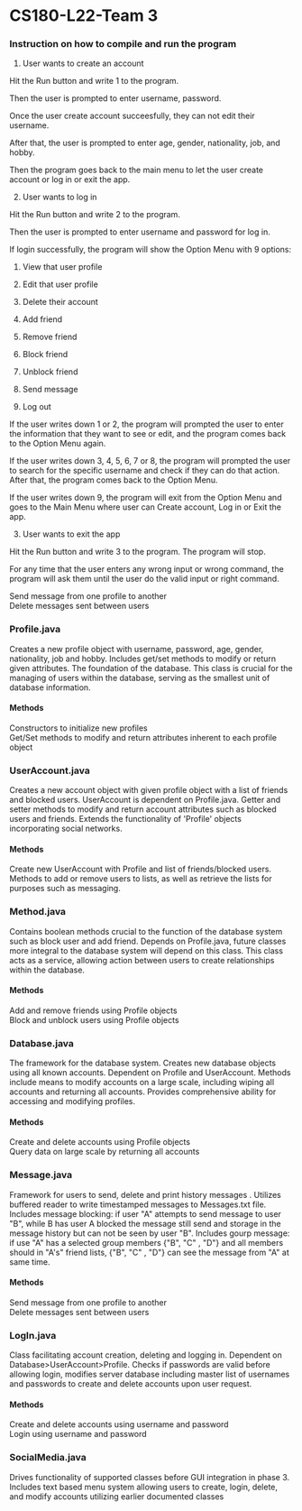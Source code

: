 # CS180-L22-Team 3

### Instruction on how to compile and run the program
1. User wants to create an account

Hit the Run button and write 1 to the program.

Then the user is prompted to enter username, password. 

Once the user create account succeesfully, they can not edit their username.

After that, the user is prompted to enter age, gender, nationality, job, and hobby.

Then the program goes back to the main menu to let the user create account or log in or exit the app.

2. User wants to log in

Hit the Run button and write 2 to the program.

Then the user is prompted to enter username and password for log in. 

If login successfully, the program will show the Option Menu with 9 options:

1. View that user profile
  
2. Edit that user profile

3. Delete their account

4. Add friend

5. Remove friend

6. Block friend

7. Unblock friend

8. Send message

9. Log out

If the user writes down 1 or 2, the program will prompted the user to enter the information that they want to see or edit, and the program comes back to the Option Menu again.

If the user writes down 3, 4, 5, 6, 7 or 8, the program will prompted the user to search for the specific username and check if they can do that action. After that, the program comes back to the Option Menu.

If the user writes down 9, the program will exit from the Option Menu and goes to the Main Menu where user can Create account, Log in or Exit the app.


3. User wants to exit the app

Hit the Run button and write 3 to the program. The program will stop.

For any time that the user enters any wrong input or wrong command, the program will ask them until the user do the valid input or right command.

Send message from one profile to another
<br/>
Delete messages sent between users

### Profile.java <br/>
Creates a new profile object with username, password, age, gender, nationality, job and hobby. Includes get/set methods to modify or return given attributes.
The foundation of the database. This class is crucial for the managing of users within the database, serving as the smallest unit of database information.
#### Methods
Constructors to initialize new profiles
<br/>
Get/Set methods to modify and return attributes inherent to
each profile object
<br/>
### UserAccount.java <br/>
Creates a new account object with given profile object with a list of friends and blocked users. UserAccount is dependent on Profile.java.
Getter and setter methods to modify and return account attributes such as blocked users and friends.
Extends the functionality of 'Profile' objects incorporating social networks.
<br/>
#### Methods
Create new UserAccount with Profile and list of friends/blocked users.
<br/>
Methods to add or remove users to lists, as well as retrieve the lists for purposes such as messaging.

### Method.java <br/>
Contains boolean methods crucial to the function of the database system such as block user and add friend. Depends on Profile.java, future classes more integral to the database system will depend on this class.
This class acts as a service, allowing action between users to create relationships within the database.
#### Methods
Add and remove friends using Profile objects
<br/>
Block and unblock users using Profile objects

### Database.java <br/>

The framework for the database system. Creates new database objects using all known accounts. Dependent on Profile and UserAccount.
Methods include means to modify accounts on a large scale, including wiping all accounts and returning all accounts. Provides comprehensive ability for accessing and modifying profiles.
#### Methods
Create and delete accounts using Profile objects
<br/>
Query data on large scale by returning all accounts

### Message.java <br/>

Framework for users to send, delete and print history messages . Utilizes buffered reader to write timestamped messages to Messages.txt file. Includes message blocking: if user "A" attempts to send message to user "B", while B has user A blocked the message still send and storage in the message history but can not be seen by user "B". Includes gourp message: if use "A" has a selected group members {"B", "C" , "D"} and all members should in "A's" friend lists, {"B", "C" , "D"} can see the message from "A" at same time.
#### Methods
Send message from one profile to another
<br/>
Delete messages sent between users

### LogIn.java <br/>

Class facilitating account creation, deleting and logging in.
Dependent on Database>UserAccount>Profile. Checks if passwords are valid before allowing login, modifies server database including master list of usernames and passwords to create and delete accounts upon user request.
#### Methods
Create and delete accounts using username and password
<br/>
Login using username and password

### SocialMedia.java <br/>

Drives functionality of supported classes before GUI integration in phase 3. Includes text based menu system allowing users to create, login, delete, and modify accounts utilizing earlier documented classes